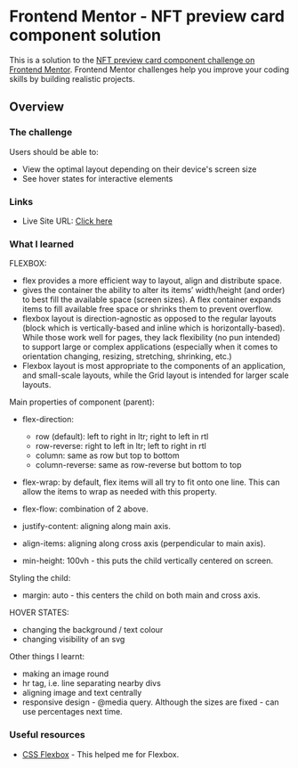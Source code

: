 # Frontend Mentor - NFT preview card component solution

This is a solution to the [NFT preview card component challenge on Frontend Mentor](https://www.frontendmentor.io/challenges/nft-preview-card-component-SbdUL_w0U). Frontend Mentor challenges help you improve your coding skills by building realistic projects.

## Overview

### The challenge

Users should be able to:

- View the optimal layout depending on their device's screen size
- See hover states for interactive elements

### Links
- Live Site URL: [Click here](https://daurbiss.github.io/nft-card/)

### What I learned

FLEXBOX:
- flex provides a more efficient way to layout, align and distribute space.
- gives the container the ability to alter its items’ width/height (and order) to best fill the available space (screen sizes). A flex container expands items to fill available free space or shrinks them to prevent overflow.
- flexbox layout is direction-agnostic as opposed to the regular layouts (block which is vertically-based and inline which is horizontally-based). While those work well for pages, they lack flexibility (no pun intended) to support large or complex applications (especially when it comes to orientation changing, resizing, stretching, shrinking, etc.)
- Flexbox layout is most appropriate to the components of an application, and small-scale layouts, while the Grid layout is intended for larger scale layouts.


Main properties of component (parent):
- flex-direction:
    - row (default): left to right in ltr; right to left in rtl
    - row-reverse: right to left in ltr; left to right in rtl
    - column: same as row but top to bottom
    - column-reverse: same as row-reverse but bottom to top

- flex-wrap: by default, flex items will all try to fit onto one line. This can allow the items to wrap as needed with this property.

- flex-flow: combination of 2 above.

- justify-content: aligning along main axis.

- align-items: aligning along cross axis (perpendicular to main axis).

- min-height: 100vh - this puts the child vertically centered on screen.

Styling the child:
- margin: auto - this centers the child on both main and cross axis.


HOVER STATES:
- changing the background / text colour
- changing visibility of an svg

Other things I learnt:
- making an image round
- hr tag, i.e. line separating nearby divs
- aligning image and text centrally
- responsive design - @media query. Although the sizes are fixed - can use percentages next time.


### Useful resources

- [CSS Flexbox](https://css-tricks.com/snippets/css/a-guide-to-flexbox/) - This helped me for Flexbox.
